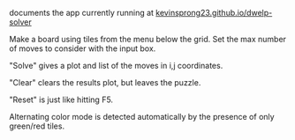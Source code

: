 documents the app currently running at [kevinsprong23.github.io/dwelp-solver](http://kevinsprong23.github.io/dwelp-solver)

Make a board using tiles from the menu below the grid. Set the max number of moves to consider with the input box.

"Solve" gives a plot and list of the moves in i,j coordinates.

"Clear" clears the results plot, but leaves the puzzle.

"Reset" is just like hitting F5.

Alternating color mode is detected automatically by the presence of only green/red tiles.
